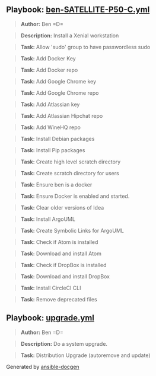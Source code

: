 ## Playbook: [ben-SATELLITE-P50-C.yml](ben-SATELLITE-P50-C.yml)
> **Author:** Ben =D=

> **Description:** Install a Xenial workstation

> **Task:** Allow 'sudo' group to have passwordless sudo

> **Task:** Add Docker Key

> **Task:** Add Docker repo

> **Task:** Add Google Chrome key

> **Task:** Add Google Chrome repo

> **Task:** Add Atlassian key

> **Task:** Add Atlassian Hipchat repo

> **Task:** Add WineHQ repo

> **Task:** Install Debian packages

> **Task:** Install Pip packages

> **Task:** Create high level scratch directory

> **Task:** Create scratch directory for users

> **Task:** Ensure ben is a docker

> **Task:** Ensure Docker is enabled and started.

> **Task:** Clear older versions of Idea

> **Task:** Install ArgoUML

> **Task:** Create Symbolic Links for ArgoUML

> **Task:** Check if Atom is installed

> **Task:** Download and install Atom

> **Task:** Check if DropBox is installed

> **Task:** Download and install DropBox

> **Task:** Install CircleCI CLI

> **Task:** Remove deprecated files


## Playbook: [upgrade.yml](upgrade.yml)
> **Author:** Ben =D=

> **Description:** Do a system upgrade.

> **Task:** Distribution Upgrade (autoremove and update)



Generated by [ansible-docgen](https://www.github.com/starboarder2001/ansible-docgen)

